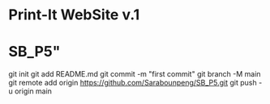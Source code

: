 # Print-It WebSite v.1
# SB_P5" 
git init
git add README.md
git commit -m "first commit"
git branch -M main
git remote add origin https://github.com/Sarabounpeng/SB_P5.git
git push -u origin main